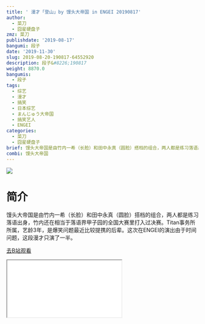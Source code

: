 ```yaml
---
title: ' 漫才「登山」by 馒头大帝国 in ENGEI 20190817'
author:
  - 菜刀
  - 囧星硬盘子
zmz: 菜刀
publishdate: '2019-08-17'
bangumi: 段子
date: '2019-11-30'
slug: 2019-08-20-190817-64552920
description: 段子&#8226;190817
weight: 8870.0
bangumis:
  - 段子
tags:
  - 综艺
  - 漫才
  - 搞笑
  - 日本综艺
  - まんじゅう大帝国
  - 搞笑艺人
  - ENGEI
categories:
  - 菜刀
  - 囧星硬盘子
brief: 馒头大帝国是由竹内一希（长脸）和田中永真（圆脸）搭档的组合，两人都是练习落语出身，竹内还在相当于落语界甲子园的全国大赛里打入过决赛。Titan事务所所属，艺龄3年，是爆笑问题最近比较提携的后辈。这次在ENGEI的演出由于时间问题，这段漫才只演了一半。
combi: 馒头大帝国
---
```

![](https://raw.githubusercontent.com/tcgriffith/owaraisite/master/static/tmpimg/bbba390ad034a73bb6984e5c1c5a5b3575ac91d3.jpg.480.jpg)
# 简介  
馒头大帝国是由竹内一希（长脸）和田中永真（圆脸）搭档的组合，两人都是练习落语出身，竹内还在相当于落语界甲子园的全国大赛里打入过决赛。Titan事务所所属，艺龄3年，是爆笑问题最近比较提携的后辈。这次在ENGEI的演出由于时间问题，这段漫才只演了一半。  

[去B站观看](https://www.bilibili.com/video/av64552920/)
<div class ="resp-container"><iframe class="testiframe" src="//player.bilibili.com/player.html?aid=64552920"", scrolling="no", allowfullscreen="true" > </iframe></div> 
